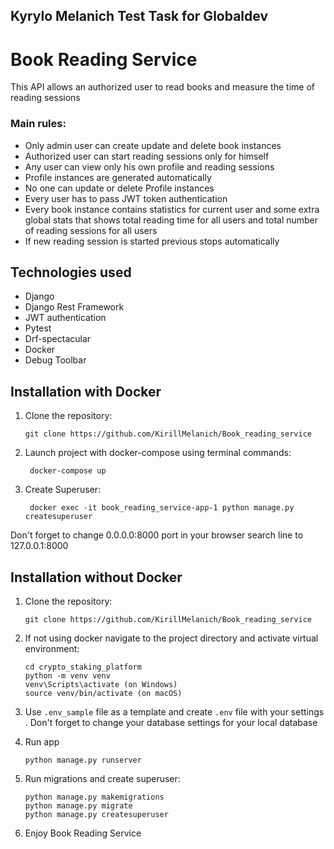 ## Kyrylo Melanich Test Task for Globaldev
# Book Reading Service
This API allows an authorized user to read books and measure the time of reading sessions
### Main rules:
- Only admin user can create update and delete book instances
- Authorized user can start reading sessions only for himself
- Any user can view only his own profile and reading sessions
- Profile instances are generated automatically
- No one can update or delete Profile instances
- Every user has to pass JWT token authentication
- Every book instance contains statistics for current user and some extra global stats that shows total reading time for all users and total number of reading sessions  for all users
- If new reading session is started previous stops automatically 

## Technologies used
- Django
- Django Rest Framework
- JWT authentication
- Pytest
- Drf-spectacular
- Docker
- Debug Toolbar

## Installation with Docker
1. Clone the repository:
   ```shell
   git clone https://github.com/KirillMelanich/Book_reading_service
   
2. Launch project with docker-compose using terminal commands:
   ```shell
    docker-compose up

3. Create Superuser:
   ```shell
    docker exec -it book_reading_service-app-1 python manage.py createsuperuser   
Don't forget to change 0.0.0.0:8000 port in your browser search line to 127.0.0.1:8000

## Installation without Docker
1. Clone the repository:
   ```shell
   git clone https://github.com/KirillMelanich/Book_reading_service
   
2. If not using docker navigate to the project directory and activate virtual environment:
   ```shell
   cd crypto_staking_platform
   python -m venv venv
   venv\Scripts\activate (on Windows)
   source venv/bin/activate (on macOS)

3. Use `.env_sample` file as a template and create `.env` file with your settings
    . Don't forget to change your database settings for your local database

4. Run app
   ```shell
   python manage.py runserver
5. Run migrations and create superuser:
   ```shell
   python manage.py makemigrations
   python manage.py migrate
   python manage.py createsuperuser
   
6. Enjoy Book Reading Service